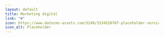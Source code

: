 ```yaml
---
layout: default
title: Marketing digital
link: "#"
icon: https://www.datocms-assets.com/5249/1534526707-placeholder-services.png
icon_alt: Placeholder
---
```


